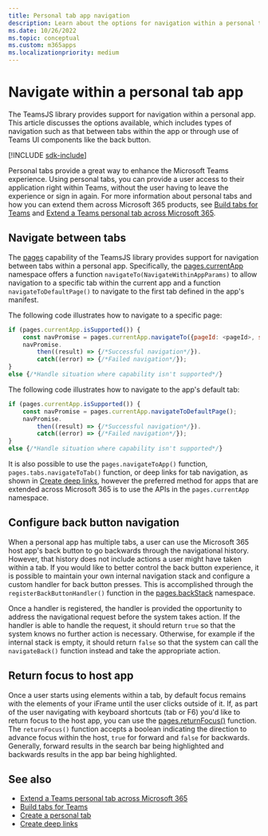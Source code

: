 ```yaml
---
title: Personal tab app navigation
description: Learn about the options for navigation within a personal tab app using the TeamsJS library.
ms.date: 10/26/2022
ms.topic: conceptual
ms.custom: m365apps
ms.localizationpriority: medium
---
```


# Navigate within a personal tab app

The TeamsJS library provides support for navigation within a personal app. This article discusses the options available, which includes types of navigation such as that between tabs within the app or through use of Teams UI components like the back button.

[!INCLUDE [sdk-include](~/includes/sdk-include.md)]

Personal tabs provide a great way to enhance the Microsoft Teams experience. Using personal tabs, you can provide a user access to their application right within Teams, without the user having to leave the experience or sign in again. For more information about personal tabs and how you can extend them across Microsoft 365 products, see [Build tabs for Teams](~/tabs/what-are-tabs.md) and [Extend a Teams personal tab across Microsoft 365](~/m365-apps/extend-m365-teams-personal-tab.md).

## Navigate between tabs

The [pages](/javascript/api/@microsoft/teams-js/pages?view=msteams-client-js-latest&preserve-view=true) capability of the TeamsJS library provides support for navigation between tabs within a personal app. Specifically, the [pages.currentApp](/javascript/api/@microsoft/teams-js/pages.currentapp?view=msteams-client-js-latest&preserve-view=true) namespace offers a function `navigateTo(NavigateWithinAppParams)` to allow navigation to a specific tab within the current app and a function `navigateToDefaultPage()` to navigate to the first tab defined in the app's manifest.

The following code illustrates how to navigate to a specific page:

```js
if (pages.currentApp.isSupported()) {
    const navPromise = pages.currentApp.navigateTo({pageId: <pageId>, subPageId:<subPageId>});
    navPromise.
        then((result) => {/*Successful navigation*/}).
        catch((error) => {/*Failed navigation*/});
}
else {/*Handle situation where capability isn't supported*/}
```

The following code illustrates how to navigate to the app's default tab:

```js
if (pages.currentApp.isSupported()) {
    const navPromise = pages.currentApp.navigateToDefaultPage();
    navPromise.
        then((result) => {/*Successful navigation*/}).
        catch((error) => {/*Failed navigation*/});
}
else {/*Handle situation where capability isn't supported*/}
```

It is also possible to use the `pages.navigateToApp()` function, `pages.tabs.navigateToTab()` function, or deep links for tab navigation, as shown in [Create deep links](~/concepts/build-and-test/deep-links.md#navigate-within-your-app), however the preferred method for apps that are extended across Microsoft 365 is to use the APIs in the `pages.currentApp` namespace.

## Configure back button navigation

When a personal app has multiple tabs, a user can use the Microsoft 365 host app's back button to go backwards through the navigational history. However, that history does not include actions a user might have taken within a tab. If you would like to better control the back button experience, it is possible to maintain your own internal navigation stack and configure a custom handler for back button presses. This is accomplished through the `registerBackButtonHandler()` function in the [pages.backStack](/javascript/api/@microsoft/teams-js/pages.backstack?view=msteams-client-js-latest&preserve-view=true) namespace.

Once a handler is registered, the handler is provided the opportunity to address the navigational request before the system takes action. If the handler is able to handle the request, it should return `true` so that the system knows no further action is necessary. Otherwise, for example if the internal stack is empty, it should return `false` so that the system can call the `navigateBack()` function instead and take the appropriate action.

## Return focus to host app

Once a user starts using elements within a tab, by default focus remains with the elements of your iFrame until the user clicks outside of it. If, as part of the user navigating with keyboard shortcuts (tab or F6) you'd like to return focus to the host app, you can use the [pages.returnFocus()](/javascript/api/@microsoft/teams-js/pages?view=msteams-client-js-latest#@microsoft-teams-js-pages-returnfocus&preserve-view=true) function. The `returnFocus()` function accepts a boolean indicating the direction to advance focus within the host, `true` for forward and `false` for backwards. Generally, forward results in the search bar being highlighted and backwards results in the app bar being highlighted.

## See also

* [Extend a Teams personal tab across Microsoft 365](~/m365-apps/extend-m365-teams-personal-tab.md)
* [Build tabs for Teams](~/tabs/what-are-tabs.md)
* [Create a personal tab](~/tabs/how-to/create-personal-tab.md)
* [Create deep links](~/concepts/build-and-test/deep-links.md)
